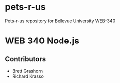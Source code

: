 # pets-r-us

Pets-r-us repository for Bellevue University WEB-340

<h1>WEB 340 Node.js</h1>
<h2>Contributors</h2>
<ul>
    <li>Brett Grashorn</li>
    <li>Richard Krasso</li>
</ul>
